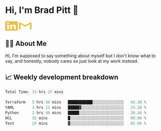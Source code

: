 # Hi, I'm Brad Pitt 👋


<a href="https://www.linkedin.com/in/mathias-mauraisin/" target="blank"><img align="center" src="./icons/linkedin.svg" alt="https://www.linkedin.com/in/mathias-mauraisin/" height="30" width="40" /></a>
<a href="mailto:mathias.mauraisin.pro@gmail.com" target="blank"><img align="center" src="./icons/gmail.svg" alt="redrew" height="30" width="40" /></a>




<!-- ![snap](images/Snap_dark.png?raw=true) -->
<!-- ![snap](images/Snap_dark_bg.png?raw=true) -->


<!-- [![My Skills](https://skillicons.dev/icons?i=c,cpp,html,css,js,ts,)](https://skillicons.dev) -->

## 🙋‍♂️&nbsp;About Me

Hi, I'm supposed to say something about myself but I don't know what to say, and honestly, nobody cares so just look at my work instead.

## 📈&nbsp;Weekly development breakdown

<!-- [![mamaurai's 42 stats](https://badge42.vercel.app/api/v2/cl1l4qz93000609l4yixitcl4/stats?cursusId=21&coalitionId=45)](https://github.com/JaeSeoKim/badge42) -->





<!--START_SECTION:waka-->

```rust
Total Time: 13 hrs 27 mins

Terraform   5 hrs 56 mins   ███████████░░░░░░░░░░░░░░   43.38 %
YAML        3 hrs 11 mins   █████▓░░░░░░░░░░░░░░░░░░░   23.28 %
Python      2 hrs 46 mins   █████░░░░░░░░░░░░░░░░░░░░   20.26 %
HCL         32 mins         █░░░░░░░░░░░░░░░░░░░░░░░░   03.96 %
Text        24 mins         ▓░░░░░░░░░░░░░░░░░░░░░░░░   02.94 %
```

<!--END_SECTION:waka-->


